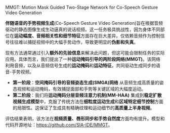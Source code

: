 MMGT: Motion Mask Guided Two-Stage Network for Co-Speech Gesture Video Generation


**伴随语音的手势视频生成**(Co-Speech Gesture Video Generation)旨在根据音频驱动的静态图像生成生动逼真的说话视频。这一任务极具挑战性，因为身体不同部位在**运动幅度、音频相关性和细节特征**方面存在巨大差异。仅依赖音频作为控制信号往往难以捕捉视频中的大幅手势动作，导致更明显的**伪影和失真**。   

现有方法通常通过引入**额外的先验信息**来解决此问题，但这可能会限制任务的实际应用。具体而言，我们提出了一种**运动掩码引导的两阶段网络(MMGT)**。该网络利用音频，以及从音频信号生成的**运动掩码**和**运动特征**，共同驱动生成同步的语音-手势视频。    

*   **第一阶段**：**空间掩码引导的音频姿态生成(SMGA)网络** 从音频生成高质量的姿态视频和运动掩码，有效捕捉面部和手势等关键区域的大幅度运动。
*   **第二阶段**：我们将**运动掩码分层音频注意力机制(MM-HAA)** 集成到**稳定扩散视频生成模型**中，克服了传统方法在**细粒度运动生成**和**区域特定细节控制**方面的局限性。这保证了生成具有精确纹理和运动细节的**高质量上半身视频**。    

评估结果表明，该方法在**视频质量、唇形同步和手势自然度**方面均有提升。模型和代码开源地址：<https://github.com/SIA-IDE/MMGT>。    